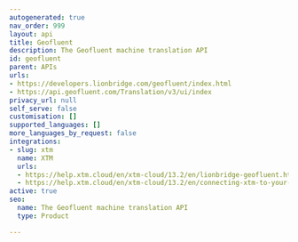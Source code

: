 ```yaml
---
autogenerated: true
nav_order: 999
layout: api
title: Geofluent
description: The Geofluent machine translation API
id: geofluent
parent: APIs
urls:
- https://developers.lionbridge.com/geofluent/index.html
- https://api.geofluent.com/Translation/v3/ui/index
privacy_url: null
self_serve: false
customisation: []
supported_languages: []
more_languages_by_request: false
integrations:
- slug: xtm
  name: XTM
  urls:
  - https://help.xtm.cloud/en/xtm-cloud/13.2/en/lionbridge-geofluent.html
  - https://help.xtm.cloud/en/xtm-cloud/13.2/en/connecting-xtm-to-your-lionbridge-geofluent-mt-engine.html
active: true
seo:
  name: The Geofluent machine translation API
  type: Product

---
```


